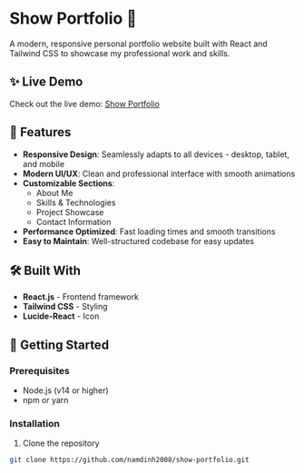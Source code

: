 # Show Portfolio 🎨

A modern, responsive personal portfolio website built with React and Tailwind CSS to showcase my professional work and skills.

## ✨ Live Demo

Check out the live demo: [Show Portfolio](https://show-portfo.netlify.app/)

## 🎯 Features

- **Responsive Design**: Seamlessly adapts to all devices - desktop, tablet, and mobile
- **Modern UI/UX**: Clean and professional interface with smooth animations
- **Customizable Sections**:
  - About Me
  - Skills & Technologies
  - Project Showcase
  - Contact Information
- **Performance Optimized**: Fast loading times and smooth transitions
- **Easy to Maintain**: Well-structured codebase for easy updates

## 🛠️ Built With

- **React.js** - Frontend framework
- **Tailwind CSS** - Styling
- **Lucide-React** - Icon

## 🚀 Getting Started

### Prerequisites

- Node.js (v14 or higher)
- npm or yarn

### Installation

1. Clone the repository
```bash
git clone https://github.com/namdinh2008/show-portfolio.git

